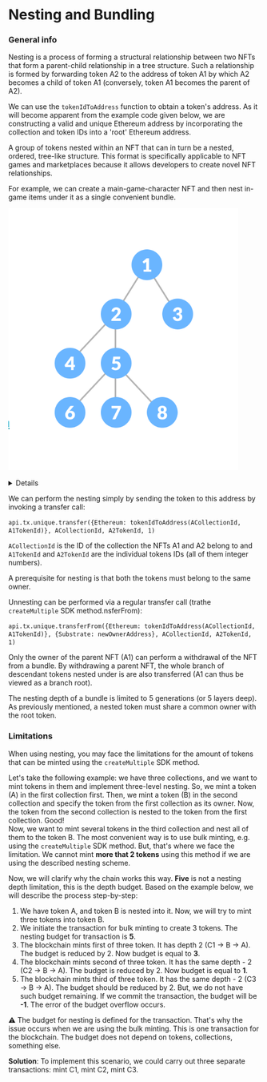 # Nesting and Bundling 

### General info

Nesting is a process of forming a structural relationship between two NFTs that form a parent-child relationship in a tree structure. Such a relationship is formed by forwarding token A2 to the address of token A1 by which A2 becomes a child of token A1 (conversely, token A1 becomes the parent of A2).

We can use the `tokenIdToAddress` function to obtain a token's address. As it will become apparent from the example code given below, we are constructing a valid and unique Ethereum address by incorporating the collection and token IDs into a 'root' Ethereum address.

A group of tokens nested within an NFT that can in turn be a nested, ordered, tree-like structure. This format is specifically applicable to NFT games and marketplaces because it allows developers to create novel NFT relationships.

For example, we can create a main-game-character NFT and then nest in-game items under it as a single convenient bundle.

![Nesting](../images/nesting.png)

<Details>
<template v-slot:header>
Sample code
</template><template v-slot:body>

```typescript:no-line-numbers
import { ethers } from 'ethers';
 
const tokenIdToAddress = (collectionId, tokenId) => {
  if (collectionId >= 0xffffffff || collectionId < 0) 
    throw new Error('collectionId overflow');
  if (tokenId >= 0xffffffff || tokenId < 0) 
    throw new Error('tokenId overflow');
  return ethers.utils.toChecksumAddress(
    `0xf8238ccfff8ed887463fd5e0${collectionId.toString(16).padStart(8, '0')}${tokenId.toString(16).padStart(8, '0')}`
 );
}
```
</template>
</Details>

We can perform the nesting simply by sending the token to this address by invoking a transfer call:

```typescript:no-line-numbers
api.tx.unique.transfer({Ethereum: tokenIdToAddress(ACollectionId, A1TokenId)}, ACollectionId, A2TokenId, 1)
```

`ACollectionId` is the ID of the collection the NFTs A1 and A2 belong to and `A1TokenId` and `A2TokenId` are the individual tokens IDs (all of them integer numbers).

A prerequisite for nesting is that both the tokens must belong to the same owner.

Unnesting can be performed via a regular transfer call (trathe `createMultiple` SDK method.nsferFrom):

```typescript:no-line-numbers
api.tx.unique.transferFrom({Ethereum: tokenIdToAddress(ACollectionId, A1TokenId)}, {Substrate: newOwnerAddress}, ACollectionId, A2TokenId, 1)
```

Only the owner of the parent NFT (A1) can perform a withdrawal of the NFT from a bundle. By withdrawing a parent NFT, the whole branch of descendant tokens nested under is are also transferred (A1 can thus be viewed as a branch root).

The nesting depth of a bundle is limited to 5 generations (or 5 layers deep). As previously mentioned, a nested token must share a common owner with the root token.

### Limitations

When using nesting, you may face the limitations for the amount of tokens that can be minted using the `createMultiple` SDK method.

Let's take the following example: we have three collections, and we want to mint tokens in them and implement three-level nesting.
So, we mint a token (A) in the first collection first. Then, we mint a token (B) in the second collection and specify the token from the first collection as its owner. Now, the token from the second collection is nested to the token from the first collection. Good!  
Now, we want to mint several tokens in the third collection and nest all of them to the token B.
The most convenient way is to use bulk minting, e.g. using the `createMultiple` SDK method. But, that's where we face the limitation.
We cannot mint **more that 2 tokens** using this method if we are using the described nesting scheme. 

Now, we will clarify why the chain works this way. **Five** is not a nesting depth limitation, this is the depth budget. Based on the
example below, we will describe the process step-by-step: 

1. We have token A, and token B is nested into it. Now, we will try to mint three tokens into token B.
2. We initiate the transaction for bulk minting to create 3 tokens. The nesting budget for transaction is **5**.
3. The blockchain mints first of three token. It has depth 2 (C1 -> B -> A). The budget is reduced by 2. Now budget is equal to **3**. 
4. The blockchain mints second of three token. It has the same depth - 2 (C2 -> B -> A). The budget is reduced by 2. 
Now budget is equal to **1**.
5. The blockchain mints third of three token. It has the same depth - 2 (C3 -> B -> A). The budget should be reduced by 2. 
But, we do not have such budget remaining. If we commit the transaction, the budget will be **-1**. The error of the budget overflow occurs. 

:warning: The budget for nesting is defined for the transaction. That's why the issue occurs when we are using the bulk minting.
This is one transaction for the blockchain. The budget does not depend on tokens, collections, something else. 

**Solution**: To implement this scenario, we could carry out three separate transactions: mint C1, mint C2, mint C3. 